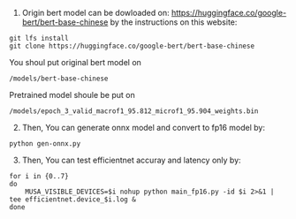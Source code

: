 1. Origin bert model can be dowloaded on:
https://huggingface.co/google-bert/bert-base-chinese by the instructions on this website:
```
git lfs install
git clone https://huggingface.co/google-bert/bert-base-chinese
```

You shoul put original bert model on 
```
/models/bert-base-chinese
```

Pretrained model shoule be put on 
```
/models/epoch_3_valid_macrof1_95.812_microf1_95.904_weights.bin
``` 

2. Then,
You can generate onnx model and convert to fp16 model by:
```
python gen-onnx.py
```

3. Then, You can test efficientnet accuray and latency only by:
```
for i in {0..7}
do
    MUSA_VISIBLE_DEVICES=$i nohup python main_fp16.py -id $i 2>&1 | tee efficientnet.device_$i.log &
done
```
